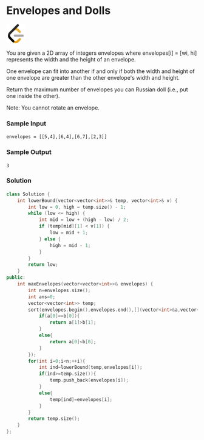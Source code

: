 # Envelopes and Dolls
<a href="https://leetcode.com/problems/find-the-winner-of-the-circular-game/description/">
  <img src="../lib/leetcode-3628885-3030025.webp" width="50"/>
</a>

You are given a 2D array of integers envelopes where envelopes[i] = [wi, hi] represents the width and the height of an envelope.

One envelope can fit into another if and only if both the width and height of one envelope are greater than the other envelope's width and height.

Return the maximum number of envelopes you can Russian doll (i.e., put one inside the other).

Note: You cannot rotate an envelope.

### Sample Input
```
envelopes = [[5,4],[6,4],[6,7],[2,3]]
```
### Sample Output
```
3
```

### Solution
```cpp
class Solution {
    int lowerBound(vector<vector<int>>& temp, vector<int>& v) {
        int low = 0, high = temp.size() - 1;
        while (low <= high) {
            int mid = low + (high - low) / 2;
            if (temp[mid][1] < v[1]) {
                low = mid + 1;
            } else {
                high = mid - 1;
            }
        }
        return low;
    }
public:
    int maxEnvelopes(vector<vector<int>>& envelopes) {
        int n=envelopes.size();
        int ans=0;
        vector<vector<int>> temp;
        sort(envelopes.begin(),envelopes.end(),[](vector<int>&a,vector<int>&b){
            if(a[0]==b[0]){
                return a[1]>b[1];
            }
            else{
                return a[0]<b[0];
            }
        });
        for(int i=0;i<n;++i){
            int ind=lowerBound(temp,envelopes[i]);
            if(ind>=temp.size()){
                temp.push_back(envelopes[i]);
            }
            else{
                temp[ind]=envelopes[i];
            }
        }
        return temp.size();
    }
};
```
